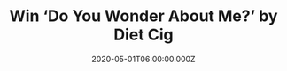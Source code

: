 ---
campaign-uuid: "c-5bd49139-11cc-4bb8-bbfe-c53501f4944f"
type: "Competition"
category: "Music"
date: "2020-05-01T06:00:00.000Z"
end-date: "2020-06-01T23:59:00.000Z"
disable-form: false
is_promoted: false
has_entry_page: true
title: "Win ‘Do You Wonder About Me?’ by Diet Cig"
competition-description: "<p>Following the success of their 2017 debut 'Swear I'm\
  \ Good at This' which earned them a sizeable cult fanbase, Alex Luciano and Noah\
  \ Bowman reveal their second Diet Cig album: ’Do You Wonder About Me?. We are giving\
  \ one copy of their brand new album to one lucky member.</p>\n<p>Want to hear it\
  \ first? Click below and it could be yours!</p>\n"
hero-header: "Win ‘Do You Wonder About Me?’ by Diet Cig"
terms-confirmation: "N/A"
banner-img: "https://assets.expresslyapp.com/asset-5725a2fd-8e93-4332-8667-97a6064090ff.jpg"
logo-left-href: "http://club.expressly.io"
logo-left-image: "https://assets.expresslyapp.com/asset-80e68543-5e01-4ed4-8dec-2dba8fb0ee73.jpg"
logo-left-title: "Expressly club"
bg-image-hero: "https://assets.expresslyapp.com/asset-19c82a9e-c4c9-4ffe-b708-9c1ef7460956.jpg"
bg-image-first: "https://assets.expresslyapp.com/asset-7bb73f5e-eb3d-461c-bfae-11faf70a8c89.jpg"
section1-content: "<p>'Do You Wonder About Me?’ is the brand new album of Diet Cig.\
  \ A more muscular and confident album than before, but it still contains the witty\
  \ and literate lyrics of Luciano and the overtures towards tweeness that made them\
  \ so beloved the first time out.</p>\n<p>Click below for a chance to win.</p>\n"
entry-title: "Win ‘Do You Wonder About Me?’ by Diet Cig"
entry-content: "<p>Enter the draw to win ‘Do You Wonder About Me?’ by Diet Cig by\
  \ completing the form below before 23:59 on the 1st of June 2020.</p>\n"
has-winner: false
prize-description: "‘Do You Wonder About Me?’ by Diet Cig"
special-conditions: "Multiple entries are allowed up to one every day.\r\n\r\nThis\
  \ competition is also available on: https://aaa.nme.com/competitions/diet-cig-do-you-wonder-about-me"
country-restrictions:
- "GB"
---